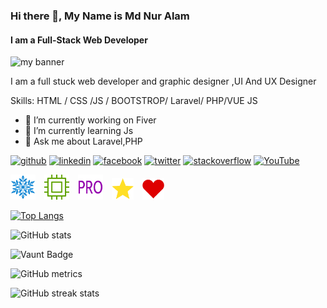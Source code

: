 ### Hi there 👋, My Name is Md Nur Alam
#### I am a Full-Stack Web Developer
![my banner](https://github.com/nuralam33/nuralam33/assets/122554709/8f78c2b0-2d24-4b47-a405-fc3b36ccd252)

I am a full stuck web developer and graphic designer ,UI And UX Designer

Skills: HTML / CSS /JS / BOOTSTROP/ Laravel/ PHP/VUE JS 

- 🔭 I’m currently working on Fiver 
- 🌱 I’m currently learning Js 
- 💬 Ask me about Laravel,PHP 


[<img src='https://cdn.jsdelivr.net/npm/simple-icons@3.0.1/icons/github.svg' alt='github' height='40'>](https://github.com/https://github.com/nuralam33)  [<img src='https://cdn.jsdelivr.net/npm/simple-icons@3.0.1/icons/linkedin.svg' alt='linkedin' height='40'>](https://www.linkedin.com/in/@mdnuralamreza4967/)  [<img src='https://cdn.jsdelivr.net/npm/simple-icons@3.0.1/icons/facebook.svg' alt='facebook' height='40'>](https://www.facebook.com/https://www.facebook.com/md.reza.5059)  [<img src='https://cdn.jsdelivr.net/npm/simple-icons@3.0.1/icons/twitter.svg' alt='twitter' height='40'>](https://twitter.com/https://twitter.com/MDNURALAMREZA1)  [<img src='https://cdn.jsdelivr.net/npm/simple-icons@3.0.1/icons/stackoverflow.svg' alt='stackoverflow' height='40'>](https://stackoverflow.com/users/user:21883297)  [<img src='https://cdn.jsdelivr.net/npm/simple-icons@3.0.1/icons/youtube.svg' alt='YouTube' height='40'>](https://www.youtube.com/channel/@mdnuralamreza4967)  

<a href='https://archiveprogram.github.com/'><img src='https://raw.githubusercontent.com/acervenky/animated-github-badges/master/assets/acbadge.gif' width='40' height='40'></a> <a href='https://docs.github.com/en/developers'><img src='https://raw.githubusercontent.com/acervenky/animated-github-badges/master/assets/devbadge.gif' width='40' height='40'></a> <a href='https://github.com/pricing'><img src='https://raw.githubusercontent.com/acervenky/animated-github-badges/master/assets/pro.gif' width='40' height='40'></a> <a href='https://stars.github.com/'><img src='https://raw.githubusercontent.com/acervenky/animated-github-badges/master/assets/starbadge.gif' width='35' height='35'></a> <a href='https://docs.github.com/en/github/supporting-the-open-source-community-with-github-sponsors'><img src='https://raw.githubusercontent.com/acervenky/animated-github-badges/master/assets/sponsorbadge.gif' width='35' height='35'></a> 

[![Top Langs](https://github-readme-stats.vercel.app/api/top-langs/?username=https://github.com/nuralam33)](https://github.com/anuraghazra/github-readme-stats)

![GitHub stats](https://github-readme-stats.vercel.app/api?username=https://github.com/nuralam33&show_icons=true)  

![Vaunt Badge](https://api.vaunt.dev/v1/github/entities/https://github.com/nuralam33/contributions?format=svg&private=false)  

![GitHub metrics](https://metrics.lecoq.io/https://github.com/nuralam33)  

![GitHub streak stats](https://streak-stats.demolab.com/?user=https://github.com/nuralam33)  

